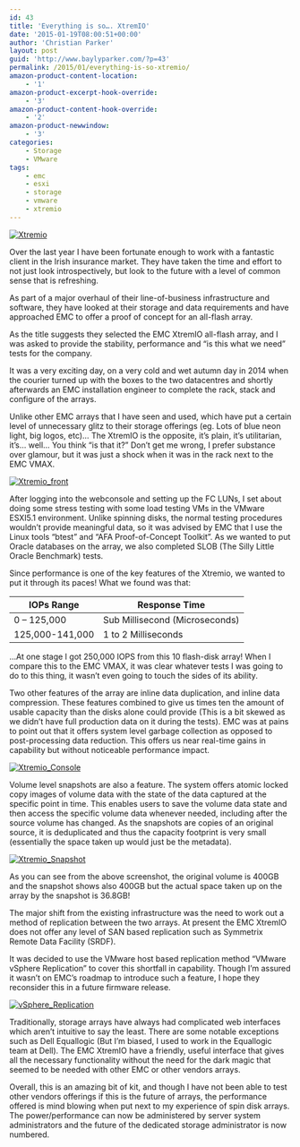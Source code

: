 ```yaml
---
id: 43
title: 'Everything is so…. XtremIO'
date: '2015-01-19T08:00:51+00:00'
author: 'Christian Parker'
layout: post
guid: 'http://www.baylyparker.com/?p=43'
permalink: /2015/01/everything-is-so-xtremio/
amazon-product-content-location:
    - '1'
amazon-product-excerpt-hook-override:
    - '3'
amazon-product-content-hook-override:
    - '2'
amazon-product-newwindow:
    - '3'
categories:
    - Storage
    - VMware
tags:
    - emc
    - esxi
    - storage
    - vmware
    - xtremio
---
```


[![Xtremio](https://i0.wp.com/www.baylyparker.com/wp-content/uploads/2015/01/Xtremio.png?resize=300%2C112)](https://i0.wp.com/www.baylyparker.com/wp-content/uploads/2015/01/Xtremio.png)

Over the last year I have been fortunate enough to work with a fantastic client in the Irish insurance market. They have taken the time and effort to not just look introspectively, but look to the future with a level of common sense that is refreshing.

As part of a major overhaul of their line-of-business infrastructure and software, they have looked at their storage and data requirements and have approached EMC to offer a proof of concept for an all-flash array.

As the title suggests they selected the EMC XtremIO all-flash array, and I was asked to provide the stability, performance and “is this what we need” tests for the company.

It was a very exciting day, on a very cold and wet autumn day in 2014 when the courier turned up with the boxes to the two datacentres and shortly afterwards an EMC installation engineer to complete the rack, stack and configure of the arrays.

Unlike other EMC arrays that I have seen and used, which have put a certain level of unnecessary glitz to their storage offerings (eg. Lots of blue neon light, big logos, etc)… The XtremIO is the opposite, it’s plain, it’s utilitarian, it’s… well… You think “is that it?” Don’t get me wrong, I prefer substance over glamour, but it was just a shock when it was in the rack next to the EMC VMAX.

[![Xtremio_front](https://i0.wp.com/www.baylyparker.com/wp-content/uploads/2015/01/Xtremio_front.png?resize=300%2C196)](https://i0.wp.com/www.baylyparker.com/wp-content/uploads/2015/01/Xtremio_front.png)

After logging into the webconsole and setting up the FC LUNs, I set about doing some stress testing with some load testing VMs in the VMware ESXI5.1 environment. Unlike spinning disks, the normal testing procedures wouldn’t provide meaningful data, so it was advised by EMC that I use the Linux tools “btest” and “AFA Proof-of-Concept Toolkit”. As we wanted to put Oracle databases on the array, we also completed SLOB (The Silly Little Oracle Benchmark) tests.

Since performance is one of the key features of the Xtremio, we wanted to put it through its paces! What we found was that:

| **IOPs Range** | **Response Time** |
|---|---|
| 0 – 125,000 | Sub Millisecond (Microseconds) |
| 125,000-141,000 | 1 to 2 Milliseconds |

…At one stage I got 250,000 IOPS from this 10 flash-disk array! When I compare this to the EMC VMAX, it was clear whatever tests I was going to do to this thing, it wasn’t even going to touch the sides of its ability.

Two other features of the array are inline data duplication, and inline data compression. These features combined to give us times ten the amount of usable capacity than the disks alone could provide (This is a bit skewed as we didn’t have full production data on it during the tests). EMC was at pains to point out that it offers system level garbage collection as opposed to post-processing data reduction. This offers us near real-time gains in capability but without noticeable performance impact.

[![Xtremio_Console](https://i0.wp.com/www.baylyparker.com/wp-content/uploads/2015/01/Xtremio_Console.png?resize=300%2C167)](https://i0.wp.com/www.baylyparker.com/wp-content/uploads/2015/01/Xtremio_Console.png)

Volume level snapshots are also a feature. The system offers atomic locked copy images of volume data with the state of the data captured at the specific point in time. This enables users to save the volume data state and then access the specific volume data whenever needed, including after the source volume has changed. As the snapshots are copies of an original source, it is deduplicated and thus the capacity footprint is very small (essentially the space taken up would just be the metadata).

[![Xtremio_Snapshot](https://i0.wp.com/www.baylyparker.com/wp-content/uploads/2015/01/Xtremio_Snapshot.png?resize=300%2C300)](https://i0.wp.com/www.baylyparker.com/wp-content/uploads/2015/01/Xtremio_Snapshot.png)

As you can see from the above screenshot, the original volume is 400GB and the snapshot shows also 400GB but the actual space taken up on the array by the snapshot is 36.8GB!

The major shift from the existing infrastructure was the need to work out a method of replication between the two arrays. At present the EMC XtremIO does not offer any level of SAN based replication such as Symmetrix Remote Data Facility (SRDF).

It was decided to use the VMware host based replication method “VMware vSphere Replication” to cover this shortfall in capability. Though I’m assured it wasn’t on EMC’s roadmap to introduce such a feature, I hope they reconsider this in a future firmware release.

[![vSphere_Replication](https://i0.wp.com/www.baylyparker.com/wp-content/uploads/2015/01/vSphere_Replication.png?resize=300%2C95)](https://i0.wp.com/www.baylyparker.com/wp-content/uploads/2015/01/vSphere_Replication.png)

Traditionally, storage arrays have always had complicated web interfaces which aren’t intuitive to say the least. There are some notable exceptions such as Dell Equallogic (But I’m biased, I used to work in the Equallogic team at Dell). The EMC XtremIO have a friendly, useful interface that gives all the necessary functionality without the need for the dark magic that seemed to be needed with other EMC or other vendors arrays.

Overall, this is an amazing bit of kit, and though I have not been able to test other vendors offerings if this is the future of arrays, the performance offered is mind blowing when put next to my experience of spin disk arrays. The power/performance can now be administered by server system administrators and the future of the dedicated storage administrator is now numbered.